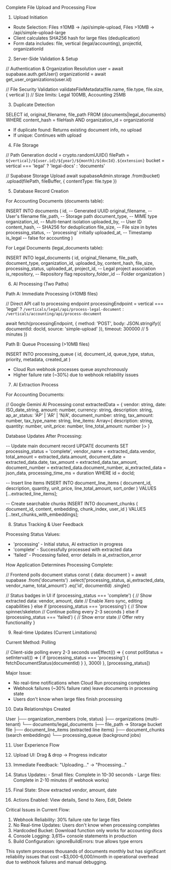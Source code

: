 Complete File Upload and Processing Flow

  1. Upload Initiation

  - Route Selection: Files ≤10MB → /api/simple-upload, Files >10MB → /api/simple-upload-large
  - Client calculates SHA256 hash for large files (deduplication)
  - Form data includes: file, vertical (legal/accounting), projectId, organizationId

  2. Server-Side Validation & Setup

  // Authentication & Organization Resolution
  user = await supabase.auth.getUser()
  organizationId = await get_user_organizations(user.id)

  // File Security Validation
  validateFileMetadata(file.name, file.type, file.size, { vertical })
  // Size limits: Legal 100MB, Accounting 25MB

  3. Duplicate Detection

  SELECT id, original_filename, file_path
  FROM {documents|legal_documents}
  WHERE content_hash = fileHash
    AND organization_id = organizationId
  - If duplicate found: Returns existing document info, no upload
  - If unique: Continues with upload

  4. File Storage

  // Path Generation
  docId = crypto.randomUUID()
  filePath = `${vertical}/${user.id}/${year}/${month}/${docId}.${extension}`
  bucket = vertical === 'legal' ? 'legal-docs' : 'documents'

  // Supabase Storage Upload
  await supabaseAdmin.storage
    .from(bucket)
    .upload(filePath, fileBuffer, { contentType: file.type })

  5. Database Record Creation

  For Accounting Documents (documents table):

  INSERT INTO documents (
    id,                    -- Generated UUID
    original_filename,     -- User's filename
    file_path,            -- Storage path
    document_type,        -- MIME type
    organization_id,      -- Multi-tenant isolation
    uploaded_by,          -- User ID
    content_hash,         -- SHA256 for deduplication
    file_size,           -- File size in bytes
    processing_status,   -- 'processing' initially
    uploaded_at,         -- Timestamp
    is_legal            -- false for accounting
  )

  For Legal Documents (legal_documents table):

  INSERT INTO legal_documents (
    id, original_filename, file_path, document_type,
    organization_id, uploaded_by, content_hash,
    file_size, processing_status, uploaded_at,
    project_id,              -- Legal project association
    is_repository,           -- Repository flag
    repository_folder_id     -- Folder organization
  )

  6. AI Processing (Two Paths)

  Path A: Immediate Processing (≤10MB files)

  // Direct API call to processing endpoint
  processingEndpoint = vertical === 'legal'
    ? `/verticals/legal/api/process-legal-document`
    : `/verticals/accounting/api/process-document`

  await fetch(processingEndpoint, {
    method: 'POST',
    body: JSON.stringify({ documentId: docId, source: 'simple-upload' }),
    timeout: 300000 // 5 minutes
  })

  Path B: Queue Processing (>10MB files)

  INSERT INTO processing_queue (
    id, document_id, queue_type, status,
    priority, metadata, created_at
  )
  - Cloud Run webhook processes queue asynchronously
  - Higher failure rate (~30%) due to webhook reliability issues

  7. AI Extraction Process

  For Accounting Documents:

  // Google Gemini AI Processing
  const extractedData = {
    vendor: string,
    date: ISO_date_string,
    amount: number,
    currency: string,
    description: string,
    ap_ar_status: 'AP' | 'AR' | 'N/A',
    document_number: string,
    tax_amount: number,
    tax_type_name: string,
    line_items: Array<{
      description: string,
      quantity: number,
      unit_price: number,
      line_total_amount: number
    }>
  }

  Database Updates After Processing:

  -- Update main document record
  UPDATE documents SET
    processing_status = 'complete',
    vendor_name = extracted_data.vendor,
    total_amount = extracted_data.amount,
    document_date = extracted_data.date,
    tax_amount = extracted_data.tax_amount,
    document_number = extracted_data.document_number,
    ai_extracted_data = json_data,
    processing_time_ms = duration
  WHERE id = docId;

  -- Insert line items
  INSERT INTO document_line_items (
    document_id, description, quantity,
    unit_price, line_total_amount, sort_order
  ) VALUES [...extracted_line_items];

  -- Create searchable chunks
  INSERT INTO document_chunks (
    document_id, content, embedding,
    chunk_index, user_id
  ) VALUES [...text_chunks_with_embeddings];

  8. Status Tracking & User Feedback

  Processing Status Values:

  - 'processing' - Initial status, AI extraction in progress
  - 'complete' - Successfully processed with extracted data
  - 'failed' - Processing failed, error details in ai_extraction_error

  How Application Determines Processing Complete:

  // Frontend polls document status
  const { data: document } = await supabase
    .from('documents')
    .select('processing_status, ai_extracted_data, vendor_name, total_amount')
    .eq('id', documentId)
    .single()

  // Status badges in UI
  if (processing_status === 'complete') {
    // Show extracted data: vendor, amount, date
    // Enable Xero sync, editing capabilities
  } else if (processing_status === 'processing') {
    // Show spinner/skeleton
    // Continue polling every 2-3 seconds
  } else if (processing_status === 'failed') {
    // Show error state
    // Offer retry functionality
  }

  9. Real-time Updates (Current Limitations)

  Current Method: Polling

  // Client-side polling every 2-3 seconds
  useEffect(() => {
    const pollStatus = setInterval(() => {
      if (processing_status === 'processing') {
        fetchDocumentStatus(documentId)
      }
    }, 3000)
  }, [processing_status])

  Major Issue:

  - No real-time notifications when Cloud Run processing completes
  - Webhook failures (~30% failure rate) leave documents in processing state
  - Users don't know when large files finish processing

  10. Data Relationships Created

  User
  ├── organization_members (role, status)
  ├── organizations (multi-tenant)
  └── documents/legal_documents
      ├── file_path → Storage bucket file
      ├── document_line_items (extracted line items)
      ├── document_chunks (search embeddings)
      └── processing_queue (background jobs)

  11. User Experience Flow

  1. Upload UI: Drag & drop → Progress indicator
  2. Immediate Feedback: "Uploading..." → "Processing..."
  3. Status Updates:
    - Small files: Complete in 10-30 seconds
    - Large files: Complete in 2-10 minutes (if webhook works)
  4. Final State: Show extracted vendor, amount, date
  5. Actions Enabled: View details, Send to Xero, Edit, Delete

  Critical Issues in Current Flow:

  1. Webhook Reliability: 30% failure rate for large files
  2. No Real-time Updates: Users don't know when processing completes
  3. Hardcoded Bucket: Download function only works for accounting docs
  4. Console Logging: 3,615+ console statements in production
  5. Build Configuration: ignoreBuildErrors: true allows type errors

  This system processes thousands of documents monthly but has significant reliability issues that cost
  ~$3,000-6,000/month in operational overhead due to webhook failures and manual debugging.
